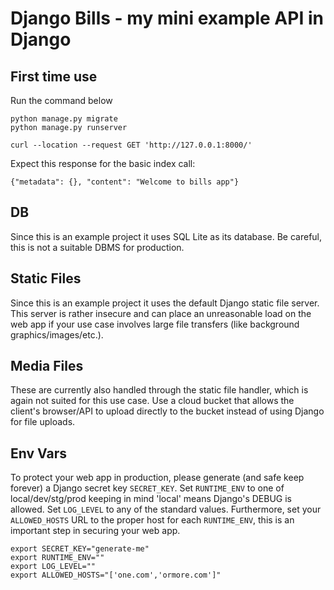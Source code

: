 # Django Bills - my mini example API in Django

## First time use

Run the command below

```
python manage.py migrate
python manage.py runserver

curl --location --request GET 'http://127.0.0.1:8000/'
```

Expect this response for the basic index call:
```
{"metadata": {}, "content": "Welcome to bills app"}
```

## DB

Since this is an example project it uses SQL Lite as its database. Be careful, this is not a suitable DBMS for production. 

## Static Files

Since this is an example project it uses the default Django static file server. This server is rather insecure and can place an unreasonable load on the web app if your use case involves large file transfers (like background graphics/images/etc.).

## Media Files

These are currently also handled through the static file handler, which is again not suited for this use case. Use a cloud bucket that allows the client's browser/API to upload directly to the bucket instead of using Django for file uploads.

## Env Vars

To protect your web app in production, please generate (and safe keep forever) a Django secret key `SECRET_KEY`. Set `RUNTIME_ENV` to one of local/dev/stg/prod keeping in mind 'local' means Django's DEBUG is allowed. Set `LOG_LEVEL` to any of the standard values. Furthermore, set your `ALLOWED_HOSTS` URL to the proper host for each `RUNTIME_ENV`, this is an important step in securing your web app.

```
export SECRET_KEY="generate-me"
export RUNTIME_ENV=""
export LOG_LEVEL=""
export ALLOWED_HOSTS="['one.com','ormore.com']"
```